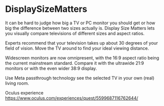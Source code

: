 # DisplaySizeMatters

It can be hard to judge how big a TV or PC monitor you should get or how big the difference between two sizes actually is.
Display Size Matters lets you visually compare televisions of different sizes and aspect ratios.

Experts recommend that your television takes up about 30 degrees of your field of vision.
Move the TV around to find your ideal viewing distance.

Widescreen monitors are now omnipresent, with the 16:9 aspect ratio being the current mainstream standard.
Compare it with the ultrawide 21:9 monitors or with the even wider 38:9 display.

Use Meta passthrough technology see the selected TV in your own (real) living room.

Oculus experience
https://www.oculus.com/experiences/quest/5599687116762644/
